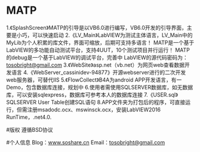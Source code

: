 # MATP
1.《SplashScreen》MATP的引导是以VB6.0进行编写，VB6.0开发的引导界面，主要是小巧，可以快速启动
2.《LV_Main》LabVIEW为测试主体语言，LV_Main中的MyLib为个人积累的库文件，界面可缩放，后期可支持多语言！
MATP是一个基于LabVIEW的多功能自动测试平台，支持4UUT，10个测试项目并行运行！
MATP的debug是一个基于LabVIEW的调试平台，完善中
LabVIEW的源代码密码为：tosobright@gmail.com
3.《WebSite》asp.net（vb.net）为网页web查看数据开发语言
4.《WebServer_cassinidev-94877》开源webserver进行的二次开发web服务器，可替代IIS
5.《FlowCollect》B4A为android APP开发语言，有一Demo，包含数据库连接，规划中
6.使用者需使用SQLSERVER数据库，如无数据库，可以安装sqlexpress，数据库可参考本人的数据库连接
7.《USER.sql》SQLSERVER User Table创建SQL语句
8.APP文件夹为打包后的程序，可直接运行，但需注册msadodc.ocx、mswinsck.ocx，安装LabVIEW2016 RunTime，.net4.0.

#版权
遵循BSD协议

#个人信息
Blog：www.soshare.cn
Email：tosobright@gmail.com